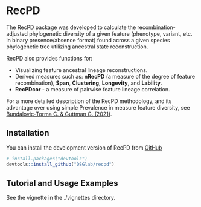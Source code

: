 
<!-- README.md is generated from README.Rmd. Please edit that file -->

# RecPD

<!-- badges: start -->

<!-- badges: end -->

The RecPD package was developed to calculate the recombination-adjusted
phylogenetic diversity of a given feature (phenotype, variant, etc. in
binary presence/absence format) found across a given species
phylogenetic tree utilizing ancestral state reconstruction.

RecPD also provides functions for:

  - Visualizing feature ancestral lineage reconstructions.
  - Derived measures such as: **nRecPD** (a measure of the degree of
    feature recombination), **Span**, **Clustering**, **Longevity**, and
    **Lability**.
  - **RecPDcor** - a measure of pairwise feature lineage correlation.

For a more detailed description of the RecPD methodology, and its
advantage over using simple Prevalence in measure feature diversity, see
[Bundalovic-Torma C. & Guttman G.
(2021)](https://www.biorxiv.org/content/10.1101/2021.10.01.462747v1).

## Installation

You can install the development version of RecPD from
[GitHub](https://github.com/)

``` r
# install.packages("devtools")
devtools::install_github("DSGlab/recpd")
```

## Tutorial and Usage Examples

See the vignette in the ./vignettes directory.
